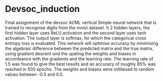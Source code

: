 # Devsoc_induction
Final assignment of the devsoc AI/ML vertical
Simple neural network that is trained to recognise digits from the mnist dataset.
It 2 hidden layers, the first hidden layer uses ReLU activation and the second layer uses tanh activation.
The output layer is softmax, for which the categorical cross entropy loss is evaluated.
This network will optimise accuracy by minimising the algebraic difference between the predicted matrix and the true matrix, using gradient descent and the upating the weights and biases in accordsance with the gradients and the learning rate.
The learning rate of 1.5 was found to give the best results and an accuracy of roughly 85% was reached in 500 epochs.
The weights and biases were initilaised to random values between -0.5 and 0.5.
